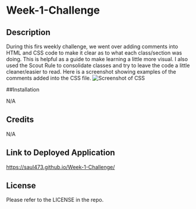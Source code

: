 # Week-1-Challenge

## Description

During this firs weekly challenge, we went over adding comments into HTML and CSS code to make it clear as to what each class/section was doing.
This is helpful as a guide to make learning a little more visual. I also used the Scout Rule to consolidate classes and try to leave the code a little cleaner/easier to read.
Here is a screenshot showing examples of the comments added into the CSS file.
![Screenshot of CSS](https://user-images.githubusercontent.com/118771655/206571915-2f51771a-0eb5-499b-a0ac-c778db6b6cb9.PNG)

##Installation

N/A

## Credits

N/A

## Link to Deployed Application

https://saul473.github.io/Week-1-Challenge/

## License

Please refer to the LICENSE in the repo.


